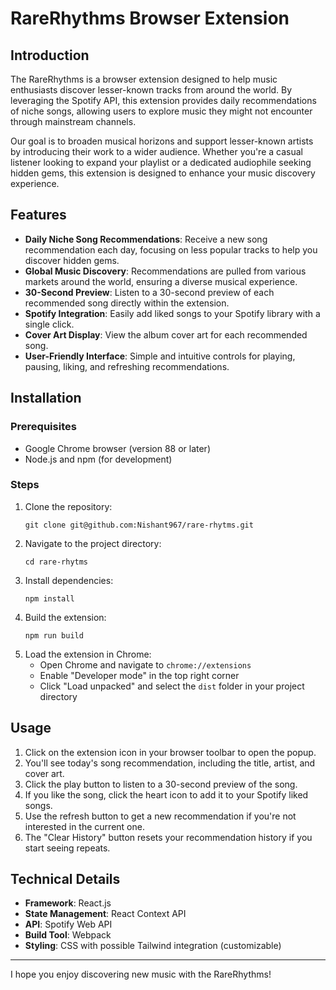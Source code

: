 # RareRhythms Browser Extension

## Introduction

The RareRhythms is a browser extension designed to help music enthusiasts discover lesser-known tracks from around the world. By leveraging the Spotify API, this extension provides daily recommendations of niche songs, allowing users to explore music they might not encounter through mainstream channels.

Our goal is to broaden musical horizons and support lesser-known artists by introducing their work to a wider audience. Whether you're a casual listener looking to expand your playlist or a dedicated audiophile seeking hidden gems, this extension is designed to enhance your music discovery experience.

## Features

- **Daily Niche Song Recommendations**: Receive a new song recommendation each day, focusing on less popular tracks to help you discover hidden gems.
- **Global Music Discovery**: Recommendations are pulled from various markets around the world, ensuring a diverse musical experience.
- **30-Second Preview**: Listen to a 30-second preview of each recommended song directly within the extension.
- **Spotify Integration**: Easily add liked songs to your Spotify library with a single click.
- **Cover Art Display**: View the album cover art for each recommended song.
- **User-Friendly Interface**: Simple and intuitive controls for playing, pausing, liking, and refreshing recommendations.

## Installation

### Prerequisites
- Google Chrome browser (version 88 or later)
- Node.js and npm (for development)

### Steps
1. Clone the repository:
   ```
   git clone git@github.com:Nishant967/rare-rhytms.git
   ```
2. Navigate to the project directory:
   ```
   cd rare-rhytms
   ```
3. Install dependencies:
   ```
   npm install
   ```
4. Build the extension:
   ```
   npm run build
   ```
5. Load the extension in Chrome:
   - Open Chrome and navigate to `chrome://extensions`
   - Enable "Developer mode" in the top right corner
   - Click "Load unpacked" and select the `dist` folder in your project directory

## Usage

1. Click on the extension icon in your browser toolbar to open the popup.
2. You'll see today's song recommendation, including the title, artist, and cover art.
3. Click the play button to listen to a 30-second preview of the song.
4. If you like the song, click the heart icon to add it to your Spotify liked songs.
5. Use the refresh button to get a new recommendation if you're not interested in the current one.
6. The "Clear History" button resets your recommendation history if you start seeing repeats.

## Technical Details

- **Framework**: React.js
- **State Management**: React Context API
- **API**: Spotify Web API
- **Build Tool**: Webpack
- **Styling**: CSS with possible Tailwind integration (customizable)

---

I hope you enjoy discovering new music with the RareRhythms!
```
